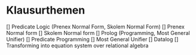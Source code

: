 # Klausurthemen

[] Predicate Logic (Prenex Normal Form, Skolem Normal Form)
  [] Prenex Normal form
  [] Skolem Normal form
[] Prolog (Programming, Most General Unifier)
  [] Predicate Programming
  [] Most General Unifier
[] Datalog
  [] Transforming into equation system over relational algebra
